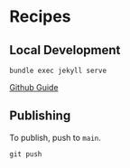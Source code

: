 # Recipes

## Local Development

```
bundle exec jekyll serve
```

[Github Guide](https://docs.github.com/en/pages/setting-up-a-github-pages-site-with-jekyll/testing-your-github-pages-site-locally-with-jekyll)

## Publishing

To publish, push to `main`.

```
git push
```
